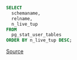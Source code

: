 ```sql
SELECT
  schemaname,
  relname,
  n_live_tup
FROM
  pg_stat_user_tables
ORDER BY n_live_tup DESC;
```

[Source](https://stackoverflow.com/a/2611745/941257)
